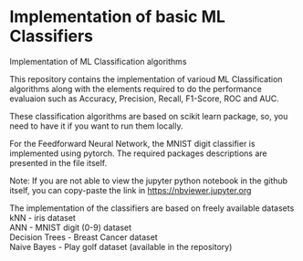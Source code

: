 # Implementation of basic ML Classifiers
Implementation of ML Classification algorithms

This repository contains the implementation of varioud ML Classification algorithms along with the elements required to do the performance evaluaion such as Accuracy, Precision, Recall, F1-Score, ROC and AUC.

These classification algorithms are based on scikit learn package, so, you need to have it if you want to run them locally.

For the Feedforward Neural Network, the MNIST digit classifier is implemented using pytorch. The required packages descriptions are presented in the file itself.

Note: If you are not able to view the jupyter python notebook in the github itself, you can copy-paste the link in https://nbviewer.jupyter.org

The implementation of the classifiers are based on freely available datasets <br>
kNN - iris dataset <br>
ANN - MNIST digit (0-9) dataset <br>
Decision Trees - Breast Cancer dataset <br>
Naive Bayes - Play golf dataset (available in the repository) <br>

